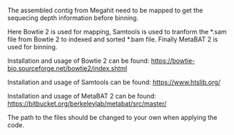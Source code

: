 The assembled contig from Megahit need to be mapped to get the sequecing depth information before binning.

Here Bowtie 2 is used for mapping, Samtools is used to tranform the *.sam file from Bowtie 2 to indexed and sorted *.bam file.
Finally MetaBAT 2 is used for binning.

Installation and usage of Bowtie 2 can be found: https://bowtie-bio.sourceforge.net/bowtie2/index.shtml

Installation and usage of Samtools can be found: https://www.htslib.org/

Installation and usage of MetaBAT 2 can be found: https://bitbucket.org/berkeleylab/metabat/src/master/

The path to the files should be changed to your own when applying the code.
